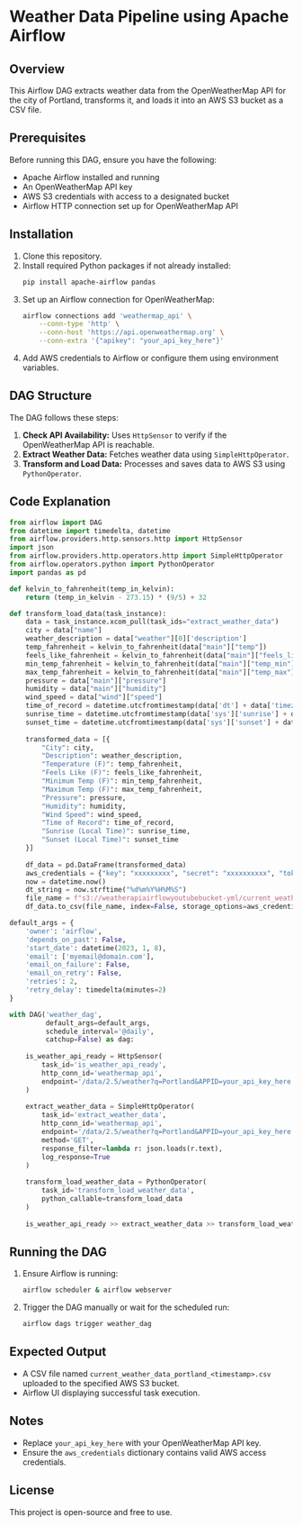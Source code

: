 # Weather Data Pipeline using Apache Airflow

## Overview
This Airflow DAG extracts weather data from the OpenWeatherMap API for the city of Portland, transforms it, and loads it into an AWS S3 bucket as a CSV file.

## Prerequisites
Before running this DAG, ensure you have the following:
- Apache Airflow installed and running
- An OpenWeatherMap API key
- AWS S3 credentials with access to a designated bucket
- Airflow HTTP connection set up for OpenWeatherMap API

## Installation
1. Clone this repository.
2. Install required Python packages if not already installed:
   ```sh
   pip install apache-airflow pandas
   ```
3. Set up an Airflow connection for OpenWeatherMap:
   ```sh
   airflow connections add 'weathermap_api' \
       --conn-type 'http' \
       --conn-host 'https://api.openweathermap.org' \
       --conn-extra '{"apikey": "your_api_key_here"}'
   ```
4. Add AWS credentials to Airflow or configure them using environment variables.

## DAG Structure
The DAG follows these steps:
1. **Check API Availability:** Uses `HttpSensor` to verify if the OpenWeatherMap API is reachable.
2. **Extract Weather Data:** Fetches weather data using `SimpleHttpOperator`.
3. **Transform and Load Data:** Processes and saves data to AWS S3 using `PythonOperator`.

## Code Explanation
```python
from airflow import DAG
from datetime import timedelta, datetime
from airflow.providers.http.sensors.http import HttpSensor
import json
from airflow.providers.http.operators.http import SimpleHttpOperator
from airflow.operators.python import PythonOperator
import pandas as pd

def kelvin_to_fahrenheit(temp_in_kelvin):
    return (temp_in_kelvin - 273.15) * (9/5) + 32

def transform_load_data(task_instance):
    data = task_instance.xcom_pull(task_ids="extract_weather_data")
    city = data["name"]
    weather_description = data["weather"][0]['description']
    temp_fahrenheit = kelvin_to_fahrenheit(data["main"]["temp"])
    feels_like_fahrenheit = kelvin_to_fahrenheit(data["main"]["feels_like"])
    min_temp_fahrenheit = kelvin_to_fahrenheit(data["main"]["temp_min"])
    max_temp_fahrenheit = kelvin_to_fahrenheit(data["main"]["temp_max"])
    pressure = data["main"]["pressure"]
    humidity = data["main"]["humidity"]
    wind_speed = data["wind"]["speed"]
    time_of_record = datetime.utcfromtimestamp(data['dt'] + data['timezone'])
    sunrise_time = datetime.utcfromtimestamp(data['sys']['sunrise'] + data['timezone'])
    sunset_time = datetime.utcfromtimestamp(data['sys']['sunset'] + data['timezone'])
    
    transformed_data = [{
        "City": city,
        "Description": weather_description,
        "Temperature (F)": temp_fahrenheit,
        "Feels Like (F)": feels_like_fahrenheit,
        "Minimum Temp (F)": min_temp_fahrenheit,
        "Maximum Temp (F)": max_temp_fahrenheit,
        "Pressure": pressure,
        "Humidity": humidity,
        "Wind Speed": wind_speed,
        "Time of Record": time_of_record,
        "Sunrise (Local Time)": sunrise_time,
        "Sunset (Local Time)": sunset_time
    }]
    
    df_data = pd.DataFrame(transformed_data)
    aws_credentials = {"key": "xxxxxxxxx", "secret": "xxxxxxxxxx", "token": "xxxxxxxxxxxxxx"}
    now = datetime.now()
    dt_string = now.strftime("%d%m%Y%H%M%S")
    file_name = f"s3://weatherapiairflowyoutubebucket-yml/current_weather_data_portland_{dt_string}.csv"
    df_data.to_csv(file_name, index=False, storage_options=aws_credentials)

default_args = {
    'owner': 'airflow',
    'depends_on_past': False,
    'start_date': datetime(2023, 1, 8),
    'email': ['myemail@domain.com'],
    'email_on_failure': False,
    'email_on_retry': False,
    'retries': 2,
    'retry_delay': timedelta(minutes=2)
}

with DAG('weather_dag',
         default_args=default_args,
         schedule_interval='@daily',
         catchup=False) as dag:
    
    is_weather_api_ready = HttpSensor(
        task_id='is_weather_api_ready',
        http_conn_id='weathermap_api',
        endpoint='/data/2.5/weather?q=Portland&APPID=your_api_key_here'
    )
    
    extract_weather_data = SimpleHttpOperator(
        task_id='extract_weather_data',
        http_conn_id='weathermap_api',
        endpoint='/data/2.5/weather?q=Portland&APPID=your_api_key_here',
        method='GET',
        response_filter=lambda r: json.loads(r.text),
        log_response=True
    )
    
    transform_load_weather_data = PythonOperator(
        task_id='transform_load_weather_data',
        python_callable=transform_load_data
    )
    
    is_weather_api_ready >> extract_weather_data >> transform_load_weather_data
```

## Running the DAG
1. Ensure Airflow is running:
   ```sh
   airflow scheduler & airflow webserver
   ```
2. Trigger the DAG manually or wait for the scheduled run:
   ```sh
   airflow dags trigger weather_dag
   ```

## Expected Output
- A CSV file named `current_weather_data_portland_<timestamp>.csv` uploaded to the specified AWS S3 bucket.
- Airflow UI displaying successful task execution.

## Notes
- Replace `your_api_key_here` with your OpenWeatherMap API key.
- Ensure the `aws_credentials` dictionary contains valid AWS access credentials.

## License
This project is open-source and free to use.

